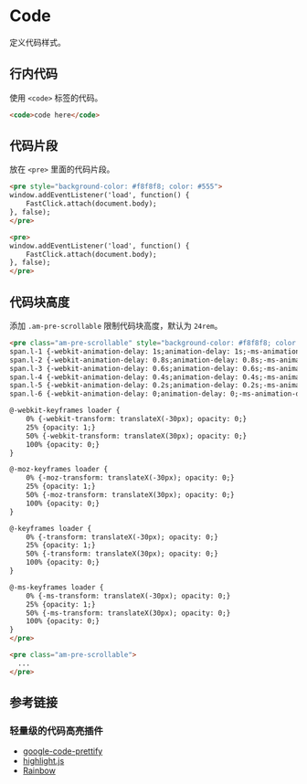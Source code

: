 # Code

定义代码样式。

## 行内代码

使用 `<code>` 标签的代码。

```html
<code>code here</code>
```

## 代码片段

放在 `<pre>` 里面的代码片段。

`````html
<pre style="background-color: #f8f8f8; color: #555">
window.addEventListener('load', function() {
    FastClick.attach(document.body);
}, false);
</pre>
`````

```html
<pre>
window.addEventListener('load', function() {
    FastClick.attach(document.body);
}, false);
</pre>
```

## 代码块高度

添加 `.am-pre-scrollable` 限制代码块高度，默认为 `24rem`。

`````html
<pre class="am-pre-scrollable" style="background-color: #f8f8f8; color: #555">
span.l-1 {-webkit-animation-delay: 1s;animation-delay: 1s;-ms-animation-delay: 1s;-moz-animation-delay: 1s;}
span.l-2 {-webkit-animation-delay: 0.8s;animation-delay: 0.8s;-ms-animation-delay: 0.8s;-moz-animation-delay: 0.8s;}
span.l-3 {-webkit-animation-delay: 0.6s;animation-delay: 0.6s;-ms-animation-delay: 0.6s;-moz-animation-delay: 0.6s;}
span.l-4 {-webkit-animation-delay: 0.4s;animation-delay: 0.4s;-ms-animation-delay: 0.4s;-moz-animation-delay: 0.4s;}
span.l-5 {-webkit-animation-delay: 0.2s;animation-delay: 0.2s;-ms-animation-delay: 0.2s;-moz-animation-delay: 0.2s;}
span.l-6 {-webkit-animation-delay: 0;animation-delay: 0;-ms-animation-delay: 0;-moz-animation-delay: 0;}

@-webkit-keyframes loader {
	0% {-webkit-transform: translateX(-30px); opacity: 0;}
	25% {opacity: 1;}
	50% {-webkit-transform: translateX(30px); opacity: 0;}
	100% {opacity: 0;}
}

@-moz-keyframes loader {
	0% {-moz-transform: translateX(-30px); opacity: 0;}
	25% {opacity: 1;}
	50% {-moz-transform: translateX(30px); opacity: 0;}
	100% {opacity: 0;}
}

@-keyframes loader {
	0% {-transform: translateX(-30px); opacity: 0;}
	25% {opacity: 1;}
	50% {-transform: translateX(30px); opacity: 0;}
	100% {opacity: 0;}
}

@-ms-keyframes loader {
	0% {-ms-transform: translateX(-30px); opacity: 0;}
	25% {opacity: 1;}
	50% {-ms-transform: translateX(30px); opacity: 0;}
	100% {opacity: 0;}
}
</pre>

`````

```html
<pre class="am-pre-scrollable">
  ...
</pre>
```

## 参考链接

### 轻量级的代码高亮插件

- [google-code-prettify](https://code.google.com/p/google-code-prettify/)
- [highlight.js](https://highlightjs.org/)
- [Rainbow](http://craig.is/making/rainbows)
